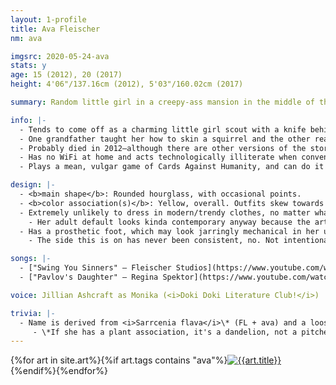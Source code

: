 ```yaml
---
layout: 1-profile
title: Ava Fleischer
nm: ava

imgsrc: 2020-05-24-ava
stats: y
age: 15 (2012), 20 (2017)
height: 4'06"/137.16cm (2012), 5'03"/160.02cm (2017)

summary: Random little girl in a creepy-ass mansion in the middle of the woods, what could possibly go wrong? Story status uncertain, but could be a ghost in 2017.

info: |-
  - Tends to come off as a charming little girl scout with a knife behind her back, an impression she exploits for fun—without the knife, although she *does* love taxidermy and is happy to elaborate. Big motormouth tendencies.
  - One grandfather taught her how to skin a squirrel and the other read classic novels as bedtime stories. They made some *mistakes* with their youngest son, but far as Ava's concerned, they get an A+ for her parenting.
  - Probably died in 2012—although there are other versions of the story where she's still around 5 years later. In this case she's made a little name for herself in the local gay bar, in which she drinks absolutely nothing, listens to almost anyone for however long they talk, and advises people on becoming their best selves. Adult!Ava is also possibly friends with [Flynn](https://a-flyleaf.github.io/shriblets/2019-05-wiki/) and later [Nico](nico).
  - Has no WiFi at home and acts technologically illiterate when convenient.
  - Plays a mean, vulgar game of Cards Against Humanity, and can do it with a straight face if she wants to.

design: |-
  - <b>main shape</b>: Rounded hourglass, with occasional points.
  - <b>color association(s)</b>: Yellow, overall. Outfits skew towards natural colors, notably brown (kid) and green (adult).
  - Extremely unlikely to dress in modern/trendy clothes, no matter what year.
    - Her adult default looks kinda contemporary anyway because the artist does not understand fashion.
  - Has a prosthetic foot, which may look jarringly mechanical in her usual environments; this dissonance is intentional.
    - The side this is on has never been consistent, no. Not intentional. I wanna say it *should* be her left (viewer's right), though.

songs: |-
  - ["Swing You Sinners" – Fleischer Studios](https://www.youtube.com/watch?v=VNttqN1wUMY)
  - ["Pavlov's Daughter" – Regina Spektor](https://www.youtube.com/watch?v=dViqe8E6kGA)

voice: Jillian Ashcraft as Monika (<i>Doki Doki Literature Club!</i>)

trivia: |-
  - Name is derived from <i>Sarrcenia flava</i>\* (FL + ava) and a loose association with Fleischer Studios (see song above).
     - \*If she has a plant association, it's a dandelion, not a pitcher plant.
---
```

<div id="gallery">{%for art in site.art%}{%if art.tags contains "ava"%}<a href="{{art.url}}"><img src="{%include url.html%}/assets/img/art/{{art.date|date:"%F"}}-tn{%if art.multi%}-{{page.nm}}{%endif%}.jpg" alt="{{art.title}}"/></a>{%endif%}{%endfor%}</div>